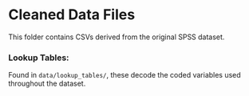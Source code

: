 # Cleaned Data Files

This folder contains CSVs derived from the original SPSS dataset.

### Lookup Tables:
Found in `data/lookup_tables/`, these decode the coded variables used throughout the dataset.
